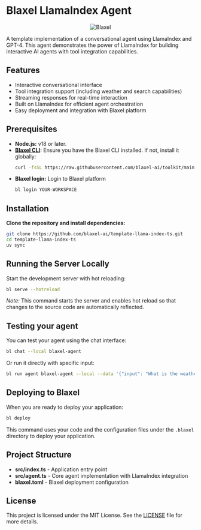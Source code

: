 # Blaxel LlamaIndex Agent

<p align="center">
  <img src="https://blaxel.ai/logo.png" alt="Blaxel"/>
</p>

A template implementation of a conversational agent using LlamaIndex and GPT-4. This agent demonstrates the power of LlamaIndex for building interactive AI agents with tool integration capabilities.

## Features

- Interactive conversational interface
- Tool integration support (including weather and search capabilities)
- Streaming responses for real-time interaction
- Built on LlamaIndex for efficient agent orchestration
- Easy deployment and integration with Blaxel platform

## Prerequisites

- **Node.js:** v18 or later.
- **[Blaxel CLI](https://docs.blaxel.ai/Get-started):** Ensure you have the Blaxel CLI installed. If not, install it globally:
  ```bash
  curl -fsSL https://raw.githubusercontent.com/blaxel-ai/toolkit/main/install.sh | BINDIR=$HOME/.local/bin sh
  ```
- **Blaxel login:** Login to Blaxel platform
  ```bash
  bl login YOUR-WORKSPACE
  ```

## Installation

**Clone the repository and install dependencies:**

```bash
git clone https://github.com/blaxel-ai/template-llama-index-ts.git
cd template-llama-index-ts
uv sync
```

## Running the Server Locally

Start the development server with hot reloading:

```bash
bl serve --hotreload
```

_Note:_ This command starts the server and enables hot reload so that changes to the source code are automatically reflected.

## Testing your agent

You can test your agent using the chat interface:

```bash
bl chat --local blaxel-agent
```

Or run it directly with specific input:

```bash
bl run agent blaxel-agent --local --data '{"input": "What is the weather in Paris?"}'
```

## Deploying to Blaxel

When you are ready to deploy your application:

```bash
bl deploy
```

This command uses your code and the configuration files under the `.blaxel` directory to deploy your application.

## Project Structure

- **src/index.ts** - Application entry point
- **src/agent.ts** - Core agent implementation with LlamaIndex integration
- **blaxel.toml** - Blaxel deployment configuration

## License

This project is licensed under the MIT License. See the [LICENSE](LICENSE) file for more details.
